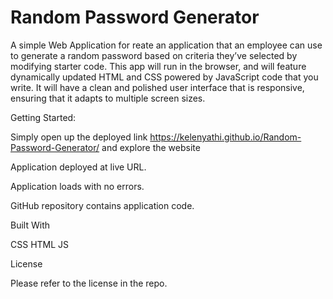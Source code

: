 # Random Password Generator


A simple Web Application for reate an application that an employee can use to generate a random password based on criteria they’ve selected by modifying starter code. This app will run in the browser, and will feature dynamically updated HTML and CSS powered by JavaScript code that you write. It will have a clean and polished user interface that is responsive, ensuring that it adapts to multiple screen sizes.

Getting Started:

Simply open up the deployed link https://kelenyathi.github.io/Random-Password-Generator/ and explore the website

Application deployed at live URL.

Application loads with no errors.

GitHub repository contains application code.

Built With

CSS
HTML
JS

License

Please refer to the license in the repo.
